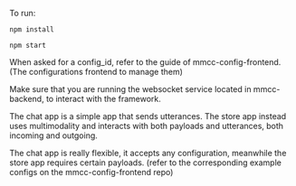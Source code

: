 To run:
```
npm install

npm start
```

When asked for a config_id, refer to the guide of mmcc-config-frontend. (The configurations frontend to manage them)

Make sure that you are running the websocket service located in mmcc-backend, to interact with the framework.

The chat app is a simple app that sends utterances.
The store app instead uses multimodality and interacts with both payloads and utterances, both incoming and outgoing.

The chat app is really flexible, it accepts any configuration, meanwhile the store app requires certain payloads.
(refer to the corresponding example configs on the mmcc-config-frontend repo)
